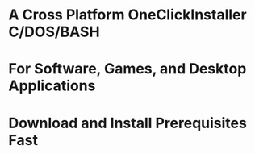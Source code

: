 # A Cross Platform OneClickInstaller C/DOS/BASH
# For Software, Games, and Desktop Applications
# Download and Install Prerequisites Fast
